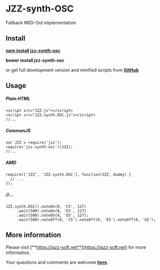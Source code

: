 # JZZ-synth-OSC
Fallback MIDI-Out implementation

## Install

[**npm install jzz-synth-osc**](https://www.npmjs.com/package/jzz-synth-osc)

**bower install jzz-synth-osc**

or get full development version and minified scripts from [**GitHub**](https://github.com/jazz-soft/JZZ-synth-OSC)

## Usage

##### Plain HTML

    <script src="JZZ.js"></script>
    <script src="JZZ.synth.OSC.js"></script>
    //...

##### CommonJS

    var JZZ = require('jzz');
    require('jzz-synth-osc')(JZZ);
    //...

##### AMD

    require(['JZZ', 'JZZ.synth.OSC'], function(JZZ, dummy) {
      // ...
    });

##### //...

    JZZ.synth.OSC().noteOn(0, 'C5', 127)
         .wait(500).noteOn(0, 'E5', 127)
         .wait(500).noteOn(0, 'G5', 127);
         .wait(500).noteOff(0, 'C5').noteOff(0, 'E5').noteOff(0, 'G5');

## More information

Please visit [**https://jazz-soft.net**](https://jazz-soft.net) for more information.

Your questions and comments are welcome [**here**](https://jazz-soft.org).
